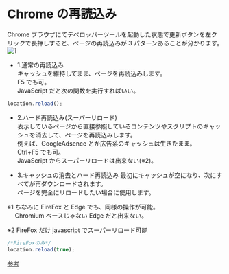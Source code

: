 # Chrome の再読込み

Chrome ブラウザにてデベロッパーツールを起動した状態で更新ボタンを左クリックで長押しすると、ページの再読込みが 3 パターンあることが分かります。
![1](https://user-images.githubusercontent.com/49807271/188315503-c275b4e0-c167-4b05-9437-fb6241b6947e.jpg)

- 1.通常の再読込み  
  キャッシュを維持してまま、ページを再読込みします。  
  F5 でも可。  
  JavaScript だと次の関数を実行すればいい。

```js
location.reload();
```

- 2.ハード再読込み(スーパーリロード)  
  表示しているページから直接参照しているコンテンツやスクリプトのキャッシュを消去して、ページを再読込みします。  
  例えば、GoogleAdsence とか広告系のキャッシュは生きたまま。  
  Ctrl+F5 でも可。  
  JavaScript からスーパーリロードは出来ない(※2)。

- 3.キャッシュの消去とハード再読込み
  最初にキャッシュが空になり、次にすべてが再ダウンロードされます。  
  ページを完全にリロードしたい場合に使用します。

※1 ちなみに FireFox と Edge でも、同様の操作が可能。  
　 Chromium ベースじゃない Edge だと出来ない。

※2 FireFox だけ javascript でスーパーリロード可能

```js
/*FireFoxのみ*/
location.reload(true);
```

[参考](https://www.thewindowsclub.com/empty-cache-hard-reload-chrome)

